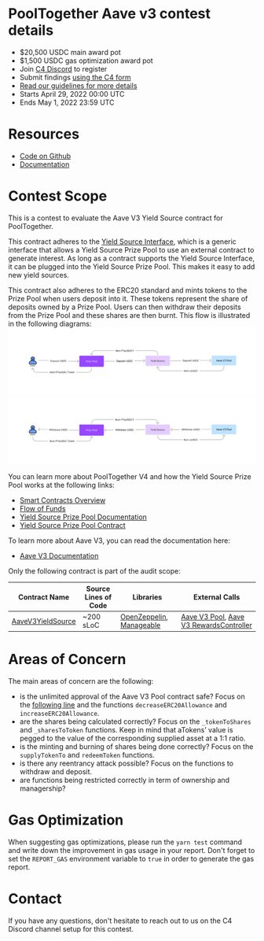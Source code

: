 # PoolTogether Aave v3 contest details
- $20,500 USDC main award pot
- $1,500 USDC gas optimization award pot
- Join [C4 Discord](https://discord.gg/code4rena) to register
- Submit findings [using the C4 form](https://code4rena.com/contests/2022-04-PoolTogether-Aave-v3-contest/submit)
- [Read our guidelines for more details](https://docs.code4rena.com/roles/wardens)
- Starts April 29, 2022 00:00 UTC
- Ends May 1, 2022 23:59 UTC

# Resources

- [Code on Github](https://github.com/pooltogether/aave-v3-yield-source/tree/e63d1b0e396a5bce89f093630c282ca1c6627e44)
- [Documentation](https://dev.pooltogether.com/protocol/contracts/yield-sources/AaveV3YieldSource)

# Contest Scope

This is a contest to evaluate the Aave V3 Yield Source contract for PoolTogether.

This contract adheres to the [Yield Source Interface](https://github.com/pooltogether/yield-source-interface/blob/main/contracts/IYieldSource.sol), which is a generic interface that allows a Yield Source Prize Pool to use an external contract to generate interest. As long as a contract supports the Yield Source Interface, it can be plugged into the Yield Source Prize Pool. This makes it easy to add new yield sources.

This contract also adheres to the ERC20 standard and mints tokens to the Prize Pool when users deposit into it. These tokens represent the share of deposits owned by a Prize Pool. Users can then withdraw their deposits from the Prize Pool and these shares are then burnt. This flow is illustrated in the following diagrams:
![Deposit Flow](./diagrams/Aave%20V3%20Yield%20Source%20-%20Deposit%20Flow.png "Deposit Flow")
![Withdraw Flow](./diagrams/Aave%20V3%20Yield%20Source%20-%20Withdraw%20Flow.png "Withdraw Flow")

You can learn more about PoolTogether V4 and how the Yield Source Prize Pool works at the following links:
- [Smart Contracts Overview](https://dev.pooltogether.com/protocol/contracts/)
- [Flow of Funds](https://dev.pooltogether.com/protocol/architecture/flow-of-funds)
- [Yield Source Prize Pool Documentation](https://dev.pooltogether.com/protocol/contracts/v4-core/YieldSourcePrizePool)
- [Yield Source Prize Pool Contract](https://github.com/pooltogether/v4-core/blob/master/contracts/prize-pool/YieldSourcePrizePool.sol)

To learn more about Aave V3, you can read the documentation here:
- [Aave V3 Documentation](https://docs.aave.com/developers/getting-started/readme)

Only the following contract is part of the audit scope:

| Contract Name | Source Lines of Code | Libraries | External Calls |
| ------------- | -------------------- | ---------- | -------------- |
| [AaveV3YieldSource](https://github.com/pooltogether/aave-v3-yield-source/blob/e63d1b0e396a5bce89f093630c282ca1c6627e44/contracts/AaveV3YieldSource.sol) | ~200 sLoC | [OpenZeppelin](https://github.com/OpenZeppelin/openzeppelin-contracts), [Manageable](https://github.com/pooltogether/owner-manager-contracts/blob/master/contracts/Manageable.sol) | [Aave V3 Pool](https://docs.aave.com/developers/core-contracts/pool), [Aave V3 RewardsController](https://docs.aave.com/developers/periphery-contracts/rewardscontroller)

# Areas of Concern

The main areas of concern are the following:
- is the unlimited approval of the Aave V3 Pool contract safe? Focus on the [following line](https://github.com/pooltogether/aave-v3-yield-source/blob/e63d1b0e396a5bce89f093630c282ca1c6627e44/contracts/AaveV3YieldSource.sol#L183) and the functions `decreaseERC20Allowance` and `increaseERC20Allowance`.
- are the shares being calculated correctly? Focus on the `_tokenToShares` and `_sharesToToken` functions. Keep in mind that aTokens’ value is pegged to the value of the corresponding supplied asset at a 1:1 ratio.
- is the minting and burning of shares being done correctly? Focus on the `supplyTokenTo` and `redeemToken` functions.
- is there any reentrancy attack possible? Focus on the functions to withdraw and deposit.
- are functions being restricted correctly in term of ownership and managership?

# Gas Optimization

When suggesting gas optimizations, please run the `yarn test` command and write down the improvement in gas usage in your report. Don't forget to set the `REPORT_GAS` environment variable to `true` in order to generate the gas report.

# Contact

If you have any questions, don't hesitate to reach out to us on the C4 Discord channel setup for this contest.
